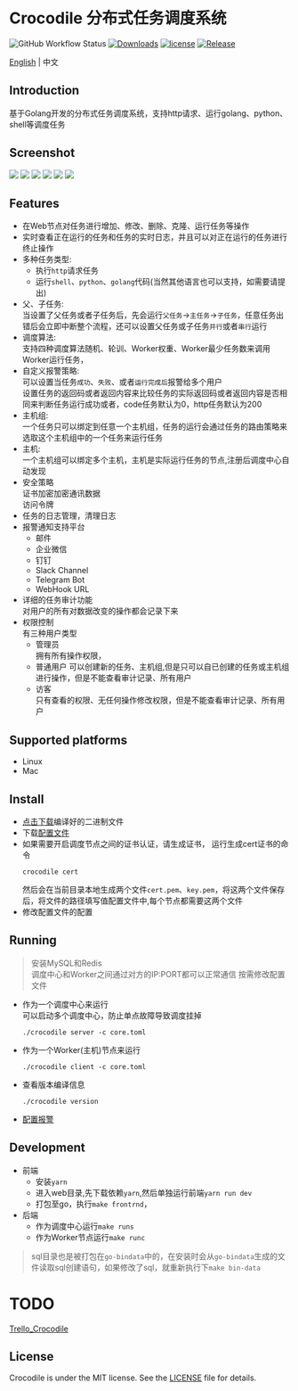 # Crocodile 分布式任务调度系统

![GitHub Workflow Status](https://img.shields.io/github/workflow/status/labulaka521/crocodile/Build_release)
[![Downloads](https://img.shields.io/github/downloads/labulaka521/crocodile/total.svg)](https://github.com/labulaka521/crocodile/releases)
[![license](https://img.shields.io/github/license/mashape/apistatus.svg?maxAge=2592000)](https://github.com/labulaka521/crocodile/blob/master/LICENSE)
[![Release](https://img.shields.io/github/release/labulaka521/crocodile.svg?label=Release)](https://github.com/labulaka521/crocodile/releases)


[English](./README.md) | 中文 


## Introduction
基于Golang开发的分布式任务调度系统，支持http请求、运行golang、python、shell等调度任务  

## Screenshot
![](./screenshot/1.png)
![](./screenshot/2.png)
![](./screenshot/3.png)
![](./screenshot/4.png)
![](./screenshot/5.png)
![](./screenshot/6.png)

## Features
- 在Web节点对任务进行增加、修改、删除、克隆、运行任务等操作
- 实时查看正在运行的任务和任务的实时日志，并且可以对正在运行的任务进行终止操作
- 多种任务类型:
    - 执行`http`请求任务
    - 运行`shell`、`python`、`golang`代码(当然其他语言也可以支持，如需要请提出)
- 父、子任务:   
    当设置了父任务或者子任务后，先会运行`父任务`->`主任务`->`子任务`，任意任务出错后会立即中断整个流程，还可以设置父任务或子任务`并行`或者`串行`运行
- 调度算法:  
    支持四种调度算法随机、轮训、Worker权重、Worker最少任务数来调用Worker运行任务，
- 自定义报警策略:  
    可以设置当任务`成功`、`失败`、或者`运行完成后`报警给多个用户  
    设置任务的返回码或者返回内容来比较任务的实际返回码或者返回内容是否相同来判断任务运行成功或者，code任务默认为0，http任务默认为200  
- 主机组:  
    一个任务只可以绑定到任意一个主机组，任务的运行会通过任务的路由策略来选取这个主机组中的一个任务来运行任务
- 主机:  
    一个主机组可以绑定多个主机，主机是实际运行任务的节点,注册后调度中心自动发现
- 安全策略  
    证书加密加密通讯数据   
    访问令牌
- 任务的日志管理，清理日志
- 报警通知支持平台  
    - 邮件  
    - 企业微信  
    - 钉钉  
    - Slack Channel   
    - Telegram Bot
    - WebHook URL
- 详细的任务审计功能  
    对用户的所有对数据改变的操作都会记录下来
- 权限控制  
    有三种用户类型
    - 管理员  
        拥有所有操作权限，
    - 普通用户
        可以创建新的任务、主机组,但是只可以自已创建的任务或主机组进行操作，但是不能查看审计记录、所有用户
    - 访客  
        只有查看的权限、无任何操作修改权限，但是不能查看审计记录、所有用户


## Supported platforms
- Linux
- Mac

## Install
- [点击下载](https://github.com/labulaka521/crocodile/releases)编译好的二进制文件
- 下载[配置文件](https://raw.githubusercontent.com/labulaka521/crocodile/master/core.toml)
- 如果需要开启调度节点之间的证书认证，请生成证书，
    运行生成cert证书的命令
    ```shell
    crocodile cert
    ```
    然后会在当前目录本地生成两个文件`cert.pem`、`key.pem`，将这两个文件保存后，将文件的路径填写值配置文件中,每个节点都需要这两个文件
- 修改配置文件的配置

## Running
  >安装MySQL和Redis  
  >调度中心和Worker之间通过对方的IP:PORT都可以正常通信 
  >按需修改配置文件 
- 作为一个调度中心来运行  
    可以启动多个调度中心，防止单点故障导致调度挂掉  
    ```shell
    ./crocodile server -c core.toml
    ```
- 作为一个Worker(主机)节点来运行  
    ```shell
    ./crocodile client -c core.toml
    ```
- 查看版本编译信息
    ```
    ./crocodile version
    ```
- [配置报警](https://github.com/labulaka521/crocodile/wiki/%E9%85%8D%E7%BD%AE%E6%8A%A5%E8%AD%A6%E9%80%9A%E7%9F%A5)

## Development
- 前端
    - 安装`yarn`
    - 进入web目录,先下载依赖`yarn`,然后单独运行前端`yarn run dev`
    - 打包至go，执行`make frontrnd`，
- 后端
    - 作为调度中心运行`make runs`
    - 作为Worker节点运行`make runc`
> sql目录也是被打包在`go-bindata`中的，在安装时会从`go-bindata`生成的文件读取sql创建语句，如果修改了sql，就重新执行下`make bin-data`


# TODO
[Trello_Crocodile](https://trello.com/b/9o299bds/crocodile)

## License
Crocodile is under the MIT license. See the [LICENSE](./LICENSE) file for details.
